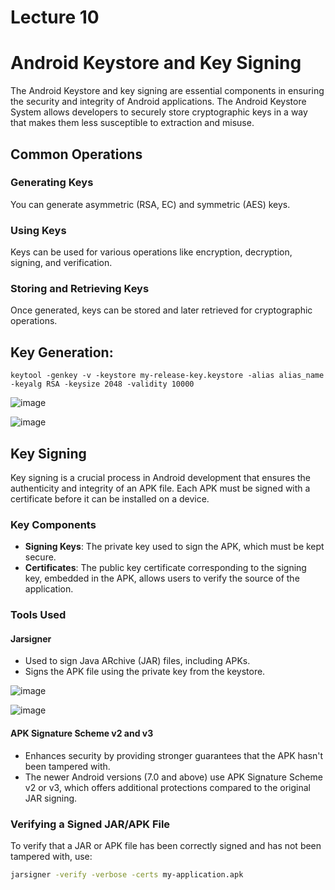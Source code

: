 # Lecture 10

# Android Keystore and Key Signing

The Android Keystore and key signing are essential components in ensuring the security and integrity of Android applications. The Android Keystore System allows developers to securely store cryptographic keys in a way that makes them less susceptible to extraction and misuse.

## Common Operations

### Generating Keys
You can generate asymmetric (RSA, EC) and symmetric (AES) keys.

### Using Keys
Keys can be used for various operations like encryption, decryption, signing, and verification.

### Storing and Retrieving Keys
Once generated, keys can be stored and later retrieved for cryptographic operations.

## Key Generation:

```
keytool -genkey -v -keystore my-release-key.keystore -alias alias_name -keyalg RSA -keysize 2048 -validity 10000
```

![image](https://github.com/ananthan05/Android-Security/assets/140697378/b0128059-33ed-44f1-bca9-98d6fb6944b4)

![image](https://github.com/ananthan05/Android-Security/assets/140697378/0a0ec070-fed4-4bc8-9c6d-c004ce192a19)


## Key Signing

Key signing is a crucial process in Android development that ensures the authenticity and integrity of an APK file. Each APK must be signed with a certificate before it can be installed on a device.

### Key Components

- **Signing Keys**: The private key used to sign the APK, which must be kept secure.
- **Certificates**: The public key certificate corresponding to the signing key, embedded in the APK, allows users to verify the source of the application.

### Tools Used

#### Jarsigner
- Used to sign Java ARchive (JAR) files, including APKs.
- Signs the APK file using the private key from the keystore.

![image](https://github.com/ananthan05/Android-Security/assets/140697378/a5edeb1e-d115-49e6-87c4-8c4b42585108)

![image](https://github.com/ananthan05/Android-Security/assets/140697378/79520581-f353-46c2-b230-0d3c167460e4)


#### APK Signature Scheme v2 and v3
- Enhances security by providing stronger guarantees that the APK hasn't been tampered with.
- The newer Android versions (7.0 and above) use APK Signature Scheme v2 or v3, which offers additional protections compared to the original JAR signing.

### Verifying a Signed JAR/APK File

To verify that a JAR or APK file has been correctly signed and has not been tampered with, use:

```sh
jarsigner -verify -verbose -certs my-application.apk
```

